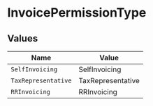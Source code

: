 # InvoicePermissionType


## Values

| Name                | Value               |
| ------------------- | ------------------- |
| `SelfInvoicing`     | SelfInvoicing       |
| `TaxRepresentative` | TaxRepresentative   |
| `RRInvoicing`       | RRInvoicing         |